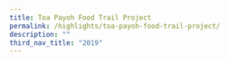 ```yaml
---
title: Toa Payoh Food Trail Project
permalink: /highlights/toa-payoh-food-trail-project/
description: ""
third_nav_title: "2019"
---
```

